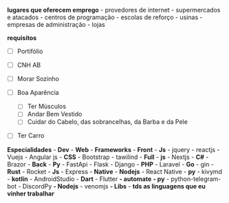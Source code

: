 **lugares que oferecem emprego**
	- provedores de internet
	- supermercados e atacados
	- centros de programação
	- escolas de reforço
	- usinas
	- empresas de administração
	- lojas

**requisitos**
- [ ] Portifólio
- [ ] CNH AB
- [ ] Morar Sozinho
- [ ] Boa Aparência
	- [ ] Ter Músculos
	- [ ] Andar Bem Vestido
	- [ ] Cuidar do Cabelo, das sobrancelhas, da Barba e da Pele
- [ ] Ter Carro


**Especialidades**
	- **Dev**
		- **Web**
			- **Frameworks**
				- **Front**
					- **Js**
						- jquery 
						- reactjs
						- Vuejs 
						- Angular js
					- **CSS**
						- Bootstrap 
						- tawilind
				- **Full**
					- **js**
						- Nextjs
					- **C#**
						- Brazor
				- **Back**
					- **Py**
						- FastApi 
						- Flask
						- Django
					- **PHP**
						- Laravel
					- **Go**
						- gin
					- **Rust**
						- Rocket
					- **Js**
						- Express
		- **Native**
			- **Nodejs**
				- React Native
			- **py**
				- kivymd
			- **kotlin**
				- AndroidStudio
			- **Dart**
				- Flutter 
		**- automate**
			**- py**
				- python-telegram-bot
				- DiscordPy 
			**- Nodejs**
				- venomjs
		**- Libs**
			- **tds as linguagens que eu vinher trabalhar**